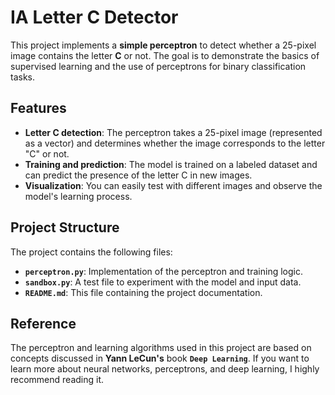 # IA Letter C Detector

This project implements a **simple perceptron** to detect whether a 25-pixel image contains the letter **C** or not. The goal is to demonstrate the basics of supervised learning and the use of perceptrons for binary classification tasks.

## Features

- **Letter C detection**: The perceptron takes a 25-pixel image (represented as a vector) and determines whether the image corresponds to the letter "C" or not.
- **Training and prediction**: The model is trained on a labeled dataset and can predict the presence of the letter C in new images.
- **Visualization**: You can easily test with different images and observe the model's learning process.

## Project Structure

The project contains the following files:

- **`perceptron.py`**: Implementation of the perceptron and training logic.
- **`sandbox.py`**: A test file to experiment with the model and input data.
- **`README.md`**: This file containing the project documentation.

## Reference
The perceptron and learning algorithms used in this project are based on concepts discussed in **Yann LeCun's** book **`Deep Learning`**. If you want to learn more about neural networks, perceptrons, and deep learning, I highly recommend reading it.